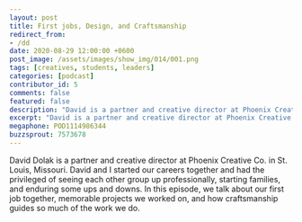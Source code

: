 ```yaml
---
layout: post
title: First jobs, Design, and Craftsmanship
redirect_from:
- /dd
date: 2020-08-29 12:00:00 +0600
post_image: /assets/images/show_img/014/001.png 
tags: [creatives, students, leaders]
categories: [podcast]
contributor_id: 5
comments: false
featured: false
description: "David is a partner and creative director at Phoenix Creative Co. in St. Louis, Missouri."
excerpt: "David is a partner and creative director at Phoenix Creative Co. in St. Louis, Missouri."
megaphone: POD1114986344
buzzsprout: 7573678
---
```

David Dolak is a partner and creative director at Phoenix Creative Co. in St. Louis, Missouri. David and I started our careers together and had the privileged of seeing each other group up professionally, starting families, and enduring some ups and downs. In this episode, we talk about our first job together, memorable projects we worked on, and how craftsmanship guides so much of the work we do.